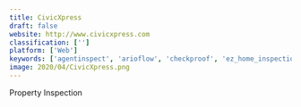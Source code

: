 ```yaml
---
title: CivicXpress
draft: false 
website: http://www.civicxpress.com
classification: ['']
platform: ['Web']
keywords: ['agentinspect', 'arioflow', 'checkproof', 'ez_home_inspection_software', 'field_eagle', 'happy_inspector', 'inspect_724', 'inspectit', 'inspectloop', 'inventorybase', 'kykloud', 'nspector', 'reporthost', 'restaurant_inspector', 'safesite', 'scanseries', 'sitecert', 'snapinspect', 'spotter', 'the_inspection_manager', 'weproov', 'zinspector']
image: 2020/04/CivicXpress.png
---
```

Property Inspection